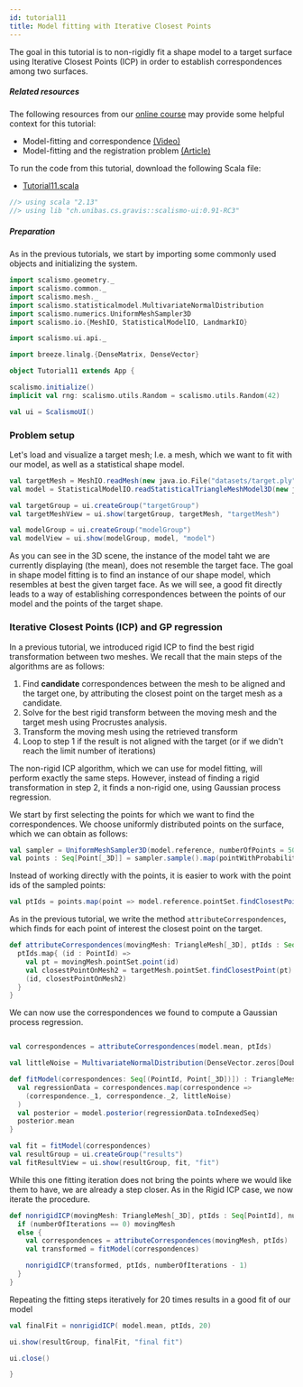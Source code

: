 ```yaml
---
id: tutorial11
title: Model fitting with Iterative Closest Points
---
```


The goal in this tutorial is to non-rigidly fit a shape model to a target surface using Iterative Closest Points (ICP)
in order to establish correspondences among two surfaces.

##### Related resources

The following resources from our [online course](https://www.futurelearn.com/courses/statistical-shape-modelling) may provide
some helpful context for this tutorial:

- Model-fitting and correspondence [(Video)](https://www.futurelearn.com/courses/statistical-shape-modelling/3/steps/250371)
- Model-fitting and the registration problem [(Article)](https://www.futurelearn.com/courses/statistical-shape-modelling/3/steps/250372)

To run the code from this tutorial, download the following Scala file:
- [Tutorial11.scala](./Tutorial11.scala)

```scala mdoc:invisible
//> using scala "2.13"
//> using lib "ch.unibas.cs.gravis::scalismo-ui:0.91-RC3"
```


##### Preparation

As in the previous tutorials, we start by importing some commonly used objects and initializing the system.

```scala mdoc:silent
import scalismo.geometry._
import scalismo.common._
import scalismo.mesh._
import scalismo.statisticalmodel.MultivariateNormalDistribution
import scalismo.numerics.UniformMeshSampler3D
import scalismo.io.{MeshIO, StatisticalModelIO, LandmarkIO}

import scalismo.ui.api._

import breeze.linalg.{DenseMatrix, DenseVector}
```

```scala mdoc:invisible emptyLines:2
object Tutorial11 extends App {
```

```scala mdoc:silent
scalismo.initialize()
implicit val rng: scalismo.utils.Random = scalismo.utils.Random(42)

val ui = ScalismoUI()
```


### Problem setup

Let's load and visualize a target mesh; I.e. a mesh, which we want to fit with our model, as well as
a statistical shape model.

```scala mdoc:silent emptyLines:2
val targetMesh = MeshIO.readMesh(new java.io.File("datasets/target.ply")).get
val model = StatisticalModelIO.readStatisticalTriangleMeshModel3D(new java.io.File("datasets/bfm.h5")).get

val targetGroup = ui.createGroup("targetGroup")
val targetMeshView = ui.show(targetGroup, targetMesh, "targetMesh")

val modelGroup = ui.createGroup("modelGroup")
val modelView = ui.show(modelGroup, model, "model")
```

As you can see in the 3D scene, the instance of the model taht we are currently displaying (the mean),
does not resemble the target face. The goal in shape model fitting is to find an
instance of our shape model, which resembles at best the given target face.
As we will see, a good fit directly leads to a way of establishing correspondences between the points of our model and the points
of the target shape.

### Iterative Closest Points (ICP) and GP regression

In a previous tutorial, we introduced rigid ICP to find the best rigid transformation between two meshes.
We recall that the main steps of the algorithms are as follows:

1. Find **candidate** correspondences between the mesh to be aligned and the target one,
   by attributing the closest point on the target mesh as a candidate.
2. Solve for the best rigid transform between the moving mesh and the target mesh using Procrustes analysis.
3. Transform the moving mesh using the retrieved transform
4. Loop to step 1 if the result is not aligned with the target (or if we didn't reach the limit number of iterations)

The non-rigid ICP algorithm, which we can use for model fitting, will perform exactly the same steps.
However, instead of finding a rigid transformation in step 2, it finds a non-rigid one, using
Gaussian process regression.


We start by first selecting the points for which we want to find the correspondences. We choose uniformly distributed
 points on the surface, which we can obtain as follows:

```scala mdoc:silent emptyLines:2
val sampler = UniformMeshSampler3D(model.reference, numberOfPoints = 5000)
val points : Seq[Point[_3D]] = sampler.sample().map(pointWithProbability => pointWithProbability._1) // we only want the points
```

Instead of working directly with the points, it is easier to work with the point ids of the sampled points:
```scala mdoc:silent
val ptIds = points.map(point => model.reference.pointSet.findClosestPoint(point).id)
```

As in the previous tutorial, we write the method ```attributeCorrespondences```, which finds for each
point of interest the closest point on the target.

```scala mdoc:silent emptyLines:2
def attributeCorrespondences(movingMesh: TriangleMesh[_3D], ptIds : Seq[PointId]) : Seq[(PointId, Point[_3D])] = {
  ptIds.map{ (id : PointId) =>
    val pt = movingMesh.pointSet.point(id)
    val closestPointOnMesh2 = targetMesh.pointSet.findClosestPoint(pt).point
    (id, closestPointOnMesh2)
  }
}
```

We can now use the correspondences we found to compute a Gaussian process regression.

```scala mdoc:silent emptyLines:2

val correspondences = attributeCorrespondences(model.mean, ptIds)

val littleNoise = MultivariateNormalDistribution(DenseVector.zeros[Double](3), DenseMatrix.eye[Double](3))

def fitModel(correspondences: Seq[(PointId, Point[_3D])]) : TriangleMesh[_3D] = {
  val regressionData = correspondences.map(correspondence =>
    (correspondence._1, correspondence._2, littleNoise)
  )
  val posterior = model.posterior(regressionData.toIndexedSeq)
  posterior.mean
}

val fit = fitModel(correspondences)
val resultGroup = ui.createGroup("results")
val fitResultView = ui.show(resultGroup, fit, "fit")
```

While this one fitting iteration does not bring the points where we would like them to have, we are already
a step closer. As in the Rigid ICP case, we now iterate the procedure.

```scala mdoc emptyLines:2
def nonrigidICP(movingMesh: TriangleMesh[_3D], ptIds : Seq[PointId], numberOfIterations : Int) : TriangleMesh[_3D] = {
  if (numberOfIterations == 0) movingMesh
  else {
    val correspondences = attributeCorrespondences(movingMesh, ptIds)
    val transformed = fitModel(correspondences)

    nonrigidICP(transformed, ptIds, numberOfIterations - 1)
  }
}
```

Repeating the fitting steps iteratively for 20 times results in a good fit of our model
```scala mdoc:silent
val finalFit = nonrigidICP( model.mean, ptIds, 20)

ui.show(resultGroup, finalFit, "final fit")
```

```scala mdoc:invisible
ui.close()
```

```scala mdoc:invisible
}
```